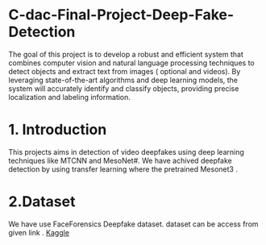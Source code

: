 # C-dac-Final-Project-Deep-Fake-Detection
The goal of this project is to develop a robust and efficient system that combines computer vision and natural language processing techniques to detect objects and extract text from images ( optional and videos). By leveraging state-of-the-art algorithms and deep learning models, the system will accurately identify and classify objects, providing precise localization and labeling information.
# 1. Introduction
This projects aims in detection of video deepfakes using deep learning techniques like MTCNN and MesoNet#. We have achived deepfake detection by using transfer learning where the pretrained Mesonet3 .
# 2.Dataset
We have use FaceForensics Deepfake dataset. dataset can be access from given link . [Kaggle](https://www.kaggle.com/datasets/sorokin/faceforensics)
